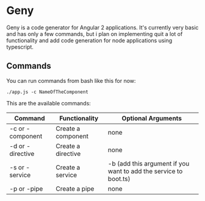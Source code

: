 # Geny

Geny is a code generator for Angular 2 applications. It's currently very basic and has only a few commands, but i plan on implementing quit a lot of functionality and add code generation for node applications using typescript.

## Commands

You can run commands from bash like this for now:
```
./app.js -c NameOfTheComponent
```
This are the available commands:

Command | Functionality | Optional Arguments 
------------ | ------------- | -------------
-c or -component | Create a component | none 
-d or -directive | Create a directive | none 
-s or -service | Create a service | -b (add this argument if you want to add the service to boot.ts)
-p or -pipe | Create a pipe | none
